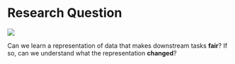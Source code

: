 # Research Question

![](https://img.shields.io/badge/status-in%20progress-yellow)

Can we learn a representation of data that makes downstream tasks **fair**?
If so, can we understand what the representation **changed**?
